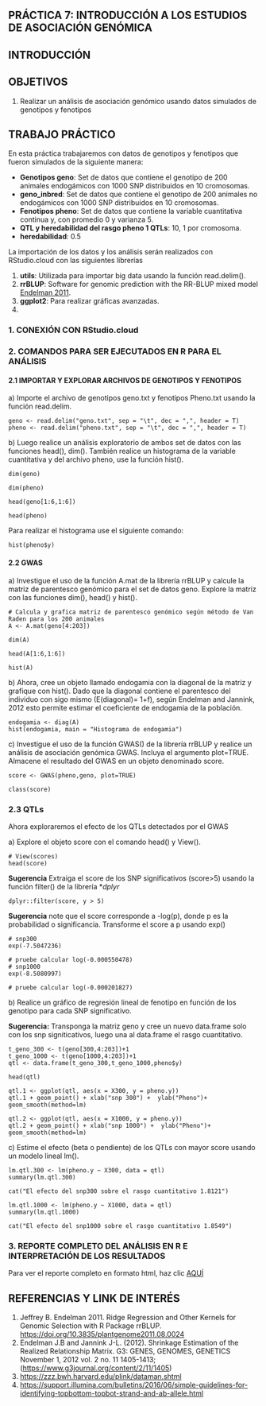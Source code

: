 ## PRÁCTICA 7: INTRODUCCIÓN A LOS ESTUDIOS DE ASOCIACIÓN GENÓMICA

## INTRODUCCIÓN



## OBJETIVOS 
1. Realizar un análisis de asociación genómico usando datos simulados de genotipos y fenotipos

## TRABAJO PRÁCTICO
En esta práctica trabajaremos con datos de genotipos y fenotipos que fueron simulados de la siguiente manera:
- **Genotipos geno**: Set de datos que contiene el genotipo de 200 animales endogámicos con 1000 SNP distribuidos en 10 cromosomas.
- **geno_inbred**: Set de datos que contiene el genotipo de 200 animales no endogámicos con 1000 SNP distribuidos en 10 cromosomas.
- **Fenotipos pheno**: Set de datos que contiene la variable cuantitativa continua y, con promedio 0 y varianza 5.
- **QTL y heredabilidad del rasgo pheno 1 QTLs**: 10, 1 por cromosoma.
- **heredabilidad**: 0.5 <br />

La importación de los datos y los análisis serán realizados con RStudio.cloud con las siguientes librerías<br />
1. **utils**: Utilizada para importar big data usando la función read.delim().
2. **rrBLUP**: Software for genomic prediction with the RR-BLUP mixed model [Endelman 2011](https://doi.org/10.3835/plantgenome2011.08.0024).
3. **ggplot2**: Para realizar gráficas avanzadas. 
4. 

### 1. CONEXIÓN CON RStudio.cloud

### 2. COMANDOS PARA SER EJECUTADOS EN R PARA EL ANÁLISIS 
#### 2.1 IMPORTAR Y EXPLORAR ARCHIVOS DE GENOTIPOS Y FENOTIPOS
a) Importe el archivo de genotipos geno.txt y fenotipos Pheno.txt usando la función read.delim.
```
geno <- read.delim("geno.txt", sep = "\t", dec = ",", header = T)
pheno <- read.delim("pheno.txt", sep = "\t", dec = ",", header = T)
```
b) Luego realice un análisis exploratorio de ambos set de datos con las funciones head(), dim(). También realice un histograma de la variable cuantitativa y del archivo pheno, use la función hist().
```
dim(geno)
```
```
dim(pheno)
```
```
head(geno[1:6,1:6])
```
```
head(pheno)
```
Para realizar el histograma use el siguiente comando:
```
hist(pheno$y)
```
#### 2.2 GWAS
a) Investigue el uso de la función A.mat de la librería rrBLUP y calcule la matriz de parentesco genómico para el set de datos geno. Explore la matriz con las funciones dim(), head() y hist().
```
# Calcula y grafica matriz de parentesco genómico según método de Van Raden para los 200 animales
A <- A.mat(geno[4:203]) 
```
```
dim(A)
```
```
head(A[1:6,1:6])
```
```
hist(A)
```
b) Ahora, cree un objeto llamado endogamia con la diagonal de la matriz y grafique con hist(). Dado que la diagonal contiene el parentesco del individuo con sigo mismo (E(diagonal)= 1+f), según Endelman and Jannink, 2012 esto permite estimar el coeficiente de endogamia de la población.
```
endogamia <- diag(A)
hist(endogamia, main = "Histograma de endogamia")
```
c) Investigue el uso de la función GWAS() de la librería rrBLUP y realice un análisis de asociación genómica GWAS. Incluya el argumento plot=TRUE. Almacene el resultado del GWAS en un objeto denominado score. 
```
score <- GWAS(pheno,geno, plot=TRUE)
```
```
class(score)
```
### 2.3 QTLs

Ahora exploraremos el efecto de los QTLs detectados por el GWAS

a) Explore el objeto score con el comando head() y View().
```
# View(scores)
head(score)
```
**Sugerencia** Extraiga el score de los SNP significativos (score>5) usando la función filter() de la librería **dplyr*
```
dplyr::filter(score, y > 5)
```
**Sugerencia** note que el score corresponde a -log(p), donde p es la probabilidad o significancia. Transforme el score a p usando exp()
```
# snp300
exp(-7.5047236) 
```
```
# pruebe calcular log(-0.000550478)
# snp1000
exp(-8.5080997)
```
```
# pruebe calcular log(-0.000201827)
```
b) Realice un gráfico de regresión lineal de fenotipo en función de los genotipo para cada SNP significativo.

**Sugerencia:** Transponga la matriz geno y cree un nuevo data.frame solo con los snp signiticativos, luego una al data.frame el rasgo cuantitativo.
```
t_geno_300 <- t(geno[300,4:203])+1
t_geno_1000 <- t(geno[1000,4:203])+1
qtl <- data.frame(t_geno_300,t_geno_1000,pheno$y)

head(qtl)
```
```
qtl.1 <- ggplot(qtl, aes(x = X300, y = pheno.y))
qtl.1 + geom_point() + xlab("snp 300") +  ylab("Pheno")+ geom_smooth(method=lm)
```
```
qtl.2 <- ggplot(qtl, aes(x = X1000, y = pheno.y))
qtl.2 + geom_point() + xlab("snp 1000") +  ylab("Pheno")+ geom_smooth(method=lm)
```
c) Estime el efecto (beta o pendiente) de los QTLs con mayor score usando un modelo lineal lm().
```
lm.qtl.300 <- lm(pheno.y ~ X300, data = qtl)
summary(lm.qtl.300)
```
```
cat("El efecto del snp300 sobre el rasgo cuantitativo 1.8121")
```
```
lm.qtl.1000 <- lm(pheno.y ~ X1000, data = qtl)
summary(lm.qtl.1000)
```
```
cat("El efecto del snp1000 sobre el rasgo cuantitativo 1.8549")
```
### 3. REPORTE COMPLETO DEL ANÁLISIS EN R E INTERPRETACIÓN DE LOS RESULTADOS 
Para ver el reporte completo en formato html, haz clic [AQUÍ](https://5ce0437b49a5499086d12f2cbc657f82.app.rstudio.cloud/file_show?path=%2Fcloud%2Fproject%2FGu%C3%ADa-Introducci%C3%B3n-a-los-estudios-de-asociaci%C3%B3n-gen%C3%B3mica.html#)

## REFERENCIAS Y LINK DE INTERÉS
1. Jeffrey B. Endelman 2011. Ridge Regression and Other Kernels for Genomic Selection with R Package rrBLUP. https://doi.org/10.3835/plantgenome2011.08.0024
2. Endelman J.B and Jannink J-L. (2012). Shrinkage Estimation of the Realized Relationship Matrix. G3: GENES, GENOMES, GENETICS November 1, 2012 vol. 2 no. 11 1405-1413;(https://www.g3journal.org/content/2/11/1405)
3. https://zzz.bwh.harvard.edu/plink/dataman.shtml
4. https://support.illumina.com/bulletins/2016/06/simple-guidelines-for-identifying-topbottom-topbot-strand-and-ab-allele.html
